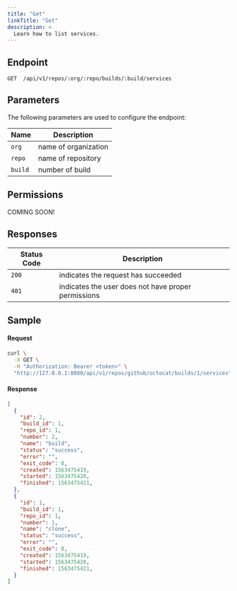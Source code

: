 ```yaml
---
title: "Get"
linkTitle: "Get"
description: >
  Learn how to list services.
---
```


## Endpoint

```
GET  /api/v1/repos/:org/:repo/builds/:build/services
```

## Parameters

The following parameters are used to configure the endpoint:

| Name    | Description          |
| ------- | -------------------- |
| `org`   | name of organization |
| `repo`  | name of repository   |
| `build` | number of build      |

## Permissions

COMING SOON!

## Responses

| Status Code | Description                                         |
| ----------- | --------------------------------------------------- |
| `200`       | indicates the request has succeeded                 |
| `401`       | indicates the user does not have proper permissions |

## Sample

#### Request

```sh
curl \
  -X GET \
  -H "Authorization: Bearer <token>" \
  "http://127.0.0.1:8080/api/v1/repos/github/octocat/builds/1/services"
```

#### Response

```json
[
  {
    "id": 2,
    "build_id": 1,
    "repo_id": 1,
    "number": 2,
    "name": "build",
    "status": "success",
    "error": "",
    "exit_code": 0,
    "created": 1563475419,
    "started": 1563475420,
    "finished": 1563475421,
  },
  {
    "id": 1,
    "build_id": 1,
    "repo_id": 1,
    "number": 1,
    "name": "clone",
    "status": "success",
    "error": "",
    "exit_code": 0,
    "created": 1563475419,
    "started": 1563475420,
    "finished": 1563475421,
  }
]
```
